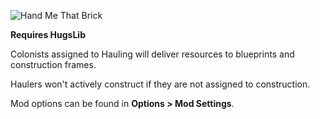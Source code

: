 ![Hand Me That Brick](http://i.imgur.com/Cocq2k0.png)

**Requires HugsLib**

Colonists assigned to Hauling will deliver resources to blueprints and construction frames.

Haulers won't actively construct if they are not assigned to construction.

Mod options can be found in **Options > Mod Settings**.
